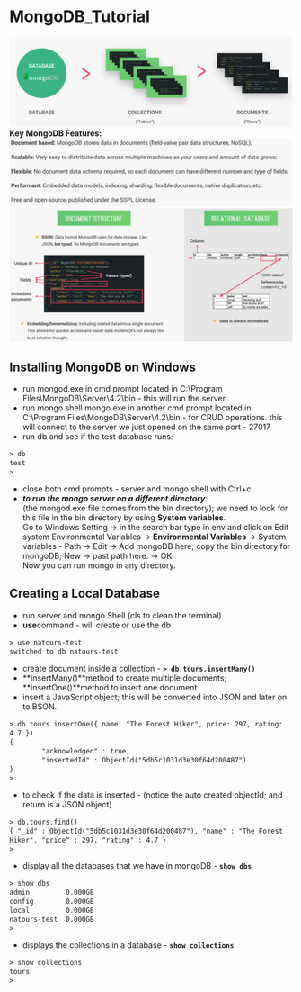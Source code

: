 # MongoDB_Tutorial
![mongoDB explained](images/mongoDB1.png)  
**Key MongoDB Features:**
![mongoDB features](images/mongoDB2.png)
![mongoDB vs relational db](images/mongoDB3.png)

## Installing MongoDB on Windows
- run mongod.exe in cmd prompt located in  C:\Program Files\MongoDB\Server\4.2\bin - this will run the server
- run mongo shell mongo.exe in another cmd prompt located in C:\Program Files\MongoDB\Server\4.2\bin - for CRUD operations. this will connect to the server we just opened on the same port - 27017
- run db and see if the test database runs:
```
> db
test
>
```   
- close both cmd prompts - server and mongo shell with Ctrl+c
- ***to run the mongo server on a different directory***:  
  (the mongod.exe file comes from the bin directory); we need to look for this file in the bin directory by using **System variables**.  
  Go to Windows Setting -> in the search bar type in env and click on Edit system Environmental Variables -> **Environmental Variables** -> System variables - Path -> Edit -> Add mongoDB here; copy the bin directory for mongoDB; New -> past path here. -> OK  
  Now you can run mongo in any directory.  

## Creating a Local Database
- run server and mongo Shell (cls to clean the terminal)
- **use**command - will create or use the db
```
> use natours-test
switched to db natours-test
```
- create document inside a collection - **```> db.tours.insertMany()```**
- **insertMany()**method to create multiple documents; **insertOne()**method to insert one document
- insert a JavaScript object; this will be converted into JSON and later on to BSON.
```
> db.tours.insertOne({ name: "The Forest Hiker", price: 297, rating: 4.7 })
{
        "acknowledged" : true,
        "insertedId" : ObjectId("5db5c1031d3e30f64d200487")
}
>
```
- to check if the data is inserted - (notice the auto created objectId; and return is a JSON object)
```
> db.tours.find()
{ "_id" : ObjectId("5db5c1031d3e30f64d200487"), "name" : "The Forest Hiker", "price" : 297, "rating" : 4.7 }
>
```  
- display all the databases that we have in mongoDB - **```show dbs```**
```
> show dbs
admin         0.000GB
config        0.000GB
local         0.000GB
natours-test  0.000GB
>
```
- displays the collections in a database - **```show collections```**  
```
> show collections
tours
>
```
